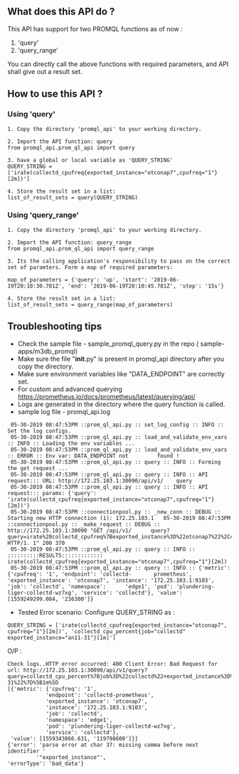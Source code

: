 ## What does this API do ?

This API has support for two PROMQL functions as of now :

1. 'query' 
2. 'query_range'

You can directly call the above functions with required parameters, and API shall
give out a result set.

## How to use this API ?

### Using 'query'

```
1. Copy the directory 'promql_api' to your working directory. 
```

```
2. Import the API function: query
from promql_api.prom_ql_api import query
```

```
3. have a global or local variable as 'QUERY_STRING'
QUERY_STRING = ['irate(collectd_cpufreq{exported_instance="otconap7",cpufreq="1"}[2m])']
```

```
4. Store the result set in a list:
list_of_result_sets = query(QUERY_STRING)
```
### Using 'query_range'

```
1. Copy the directory 'promql_api' to your working directory. 
```

```
2. Import the API function: query_range
from promql_api.prom_ql_api import query_range
```

```
3. Its the calling application's responsibility to pass on the correct set of paramters. Form a map of required parameters:

map_of_parameters = {'query': 'up', 'start': '2019-06-19T20:10:30.781Z', 'end': '2019-06-19T20:10:45.781Z', 'step': '15s'}
```

```
4. Store the result set in a list:
list_of_result_sets = query_range(map_of_parameters)
```

## Troubleshooting tips

* Check the sample file - sample_promql_query.py in the repo ( sample-apps/m3db_promql)
* Make sure the file "__init__.py" is present in promql_api directory after you copy the directory.
* Make sure environment variables like "DATA_ENDPOINT" are correctly set.
* For custom and advanced querying https://prometheus.io/docs/prometheus/latest/querying/api/
* Logs are generated in the directory where the query function is called.
* sample log file - promql_api.log

```
 05-30-2019 08:47:53PM ::prom_ql_api.py :: set_log_config :: INFO :: Set the log configs.
 05-30-2019 08:47:53PM ::prom_ql_api.py :: load_and_validate_env_vars :: INFO :: Loading the env variables ...
 05-30-2019 08:47:53PM ::prom_ql_api.py :: load_and_validate_env_vars :: ERROR :: Env var: DATA_ENDPOINT not         found !
 05-30-2019 08:47:53PM ::prom_ql_api.py :: query :: INFO :: Forming the get request ...
 05-30-2019 08:47:53PM ::prom_ql_api.py :: query :: INFO :: API request::: URL: http://172.25.103.1:30090/api/v1/    query
 05-30-2019 08:47:53PM ::prom_ql_api.py :: query :: INFO :: API request::: params: {'query':                         'irate(collectd_cpufreq{exported_instance="otconap7",cpufreq="1"}[2m])'}
 05-30-2019 08:47:53PM ::connectionpool.py :: _new_conn :: DEBUG :: Starting new HTTP connection (1): 172.25.103.1   05-30-2019 08:47:53PM ::connectionpool.py :: _make_request :: DEBUG :: http://172.25.103.1:30090 "GET /api/v1/      query?query=irate%28collectd_cpufreq%7Bexported_instance%3D%22otconap7%22%2Ccpufreq%3D%221%22%7D%5B2m%5D%29 HTTP/1. 1" 200 370
 05-30-2019 08:47:53PM ::prom_ql_api.py :: query :: INFO :: ::::::::::RESULTS:::::::::::::                           irate(collectd_cpufreq{exported_instance="otconap7",cpufreq="1"}[2m])
 05-30-2019 08:47:53PM ::prom_ql_api.py :: query :: INFO :: {'metric': {'cpufreq': '1', 'endpoint': 'collectd-       prometheus', 'exported_instance': 'otconap7', 'instance': '172.25.103.1:9103', 'job': 'collectd', 'namespace':      'edge1', 'pod': 'plundering-liger-collectd-wz7xg', 'service': 'collectd'}, 'value': [1559249299.084, '236300']}
 ```

 * Tested Error scenario: Configure QUERY_STRING as :
 ```
 QUERY_STRING = ['irate(collectd_cpufreq{exported_instance="otconap7", cpufreq="1"}[2m])', 'collectd_cpu_percent{job="collectd" exported_instance="an11-31"}[1m]']
 ```
 O/P :
 ```
 Check logs..HTTP error occurred: 400 Client Error: Bad Request for url: http://172.25.103.1:30090/api/v1/query?query=collectd_cpu_percent%7Bjob%3D%22collectd%22+exported_instance%3D%22an11-31%22%7D%5B1m%5D
[{'metric': {'cpufreq': '1',
             'endpoint': 'collectd-prometheus',
             'exported_instance': 'otconap7',
             'instance': '172.25.103.1:9103',
             'job': 'collectd',
             'namespace': 'edge1',
             'pod': 'plundering-liger-collectd-wz7xg',
             'service': 'collectd'},
  'value': [1559343866.631, '119798600']}]
{'error': 'parse error at char 37: missing comma before next identifier '
          '"exported_instance"',
 'errorType': 'bad_data'}
```
